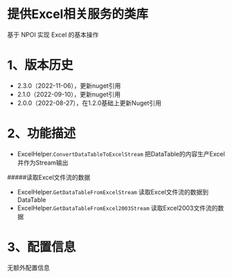 ﻿# 提供Excel相关服务的类库

基于 NPOI 实现 Excel 的基本操作

# 1、版本历史

- 2.3.0（2022-11-06），更新nuget引用
- 2.1.0（2022-09-10），更新nuget引用
- 2.0.0（2022-08-27），在1.2.0基础上更新Nuget引用

# 2、功能描述

- ExcelHelper.`ConvertDataTableToExcelStream` 把DataTable的内容生产Excel并作为Stream输出

#####读取Excel文件流的数据

- ExcelHelper.`GetDataTableFromExcelStream` 读取Excel文件流的数据到DataTable
- ExcelHelper.`GetDataTableFromExcel2003Stream` 读取Excel2003文件流的数据

# 3、配置信息

无额外配置信息